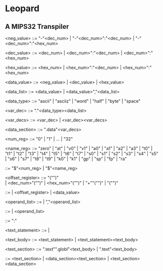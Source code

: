 # Leopard

## A MIPS32 Transpiler

<neg_value> ::= "-"<dec_num> | "-"<dec_num>":"<dec_num> | "-"<dec_num>":"<hex_num>

<dec_value> ::= <dec_num> | <dec_num>":"<dec_num> | <dec_num>":"<hex_num>

<hex_value> ::= <hex_num> | <hex_num>":"<dec_num> | <hex_num>":"<hex_num>

<data_value> ::= <neg_value> | <dec_value> | <hex_value>

<data_list> ::= <data_value> | <data_value>","<data_list>

<data_type> ::= "ascii" | "asciiz" | "word" | "half" | "byte" | "space"

<var_dec> ::= "."<data_type><data_list>

<var_decs> ::= <var_dec> | <var_dec><var_decs>

<data_section> ::= ".data"<var_decs>

<num_reg> ::= "0" | "1" | ... | "32"

<name_reg> ::= "zero" | "at" | "v0" | "v1" | "a0" | "a1" | "a2" | "a3"
| "t0" | "t1" | "t2" | "t3" | "t4" | "t5" | "t6" | "t7"
| "s0" | "s1" | "s2" | "s3" | "s4" | "s5" | "s6" | "s7"
| "t8" | "t9" | "k0" | "k1" | "gp" | "sp" | "fp" | "ra"

<register> ::= "$"<num_reg> | "$"<name_reg>

<offset_register> ::= "("<register>")"  
 | \<dec_num>"("<register>")"
| <hex_num>"("<register>")"
| <string>"+""("<register>")"
| <string>"("<register>")"

<operand> ::= <register> | <offset_register> | <data_value>

<operand_list> ::= <operand> | <operand>","<operand_list>

<instruction> ::= <opcode> | <opcode><operand_list>

<label> ::= <string>":"

<text_statement> ::= <label> | <instruction>

<text_body> ::= <text_statement> | <text_statement><text_body>

<text_section> ::= ".text"".globl"<string><text_body> | ".text"<text_body>

<program> ::= <text_section>
| <data_section><text_section>
| <text_section><data_section>
